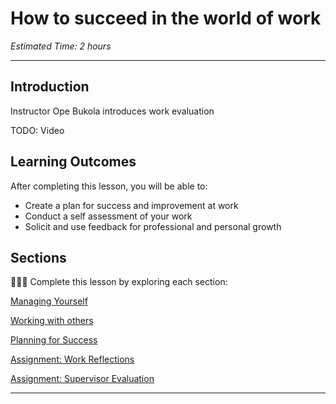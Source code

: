 
# How to succeed in the world of work
*Estimated Time: 2 hours*

---

## Introduction
<aside>
  Instructor Ope Bukola introduces work evaluation
</aside>

TODO: Video

## **Learning Outcomes**

After completing this lesson, you will be able to:

- Create a plan for success and improvement at work
- Conduct a self assessment of your work
- Solicit and use feedback for professional and personal growth

## Sections

<aside>

👩🏿‍🏫 Complete this lesson by exploring each section:
</aside>

[Managing Yourself](/lessons/work-reflections/managing-yourself.md)

[Working with others](/lessons/work-reflections/working-with-others.md)

[Planning for Success](/lessons/work-reflections/planning-for-success.md)

[Assignment: Work Reflections](/lessons/work-reflections/assignment.md)
  
[Assignment: Supervisor Evaluation](/lessons/work-reflections/assignment-eval.md)
  
---
